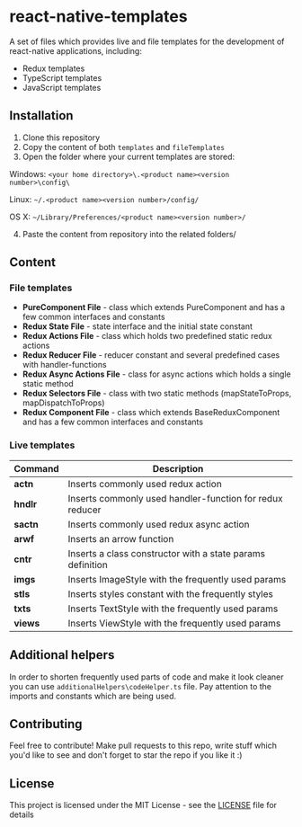 # react-native-templates
A set of files which provides live and file templates for the development of react-native applications, including:
* Redux templates
* TypeScript templates
* JavaScript templates

## Installation

1) Clone this repository
2) Copy the content of both `templates` and `fileTemplates`
3) Open the folder where your current templates are stored:

Windows: `<your home directory>\.<product name><version number>\config\`

Linux: `~/.<product name><version number>/config/`

OS X: `~/Library/Preferences/<product name><version number>/`

4) Paste the content from repository into the related folders/

## Content

### File templates

* **PureComponent File** - class which extends PureComponent and has a few common interfaces and constants
* **Redux State File** - state interface and the initial state constant
* **Redux Actions File** - class which holds two predefined static redux actions
* **Redux Reducer File** - reducer constant and several predefined cases with handler-functions
* **Redux Async Actions File** - class for async actions which holds a single static method
* **Redux Selectors File** - class with two static methods (mapStateToProps, mapDispatchToProps)
* **Redux Component File** - class which extends BaseReduxComponent and has a few common interfaces and constants

### Live templates

| Command  | Description |
| ------------- | ------------- |
| **actn**  | Inserts commonly used redux action |
| **hndlr** | Inserts commonly used handler-function for redux reducer  |
| **sactn** | Inserts commonly used redux async action  |
| **arwf**  | Inserts an arrow function  |
| **cntr**  | Inserts a class constructor with a state params definition  |
| **imgs**  | Inserts ImageStyle with the frequently used params  |
| **stls**  | Inserts styles constant with the frequently styles  |
| **txts**  | Inserts TextStyle with the frequently used params  |
| **views**  | Inserts ViewStyle with the frequently used params  |

## Additional helpers

In order to shorten frequently used parts of code and make it look cleaner you can use `additionalHelpers\codeHelper.ts` file. Pay attention to the imports and constants which are being used.

## Contributing

Feel free to contribute! Make pull requests to this repo, write stuff which you'd like to see and don't forget to star the repo if you like it :)

## License

This project is licensed under the MIT License - see the [LICENSE](LICENSE) file for details